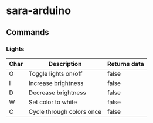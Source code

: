# sara-arduino

## Commands

### Lights
|Char| Description |Returns data|
|---|---|---|
|O| Toggle lights on/off  | false
|I| Increase brightness | false
|D| Decrease brightness  | false
|W| Set color to white | false
|C| Cycle through colors once | false

